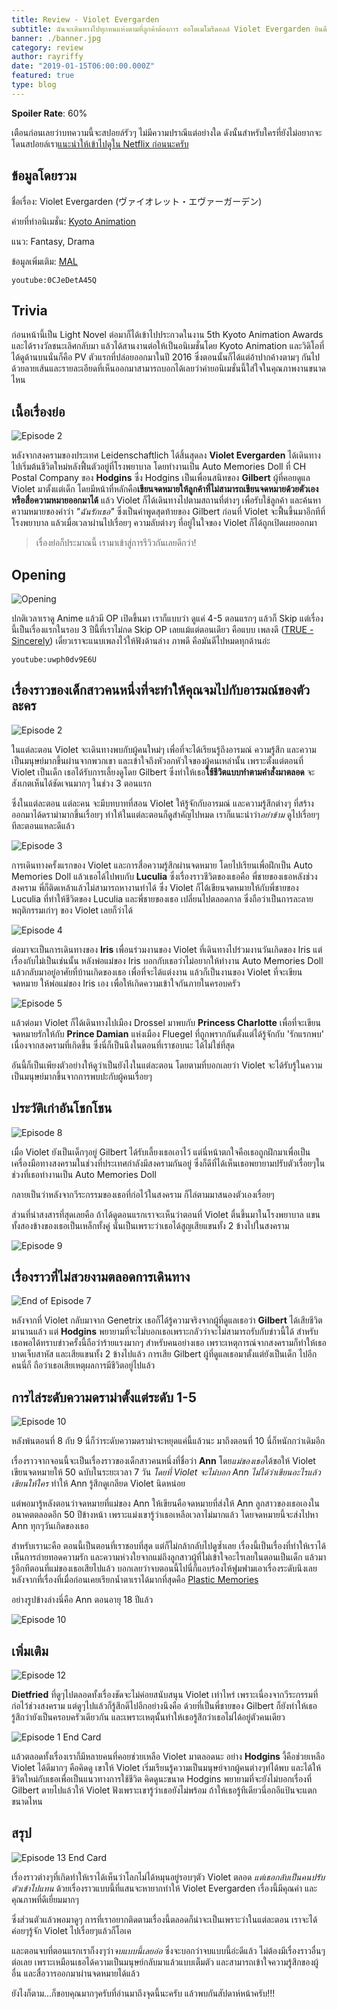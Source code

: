 ```yaml
---
title: Review - Violet Evergarden
subtitle: ฉันจะเดินทางไปทุกหนแห่งตามที่ลูกค้าต้องการ ออโตเมโมรีดอลล์ Violet Evergarden ยินดีรับใช้ค่ะ
banner: ./banner.jpg
category: review
author: rayriffy
date: "2019-01-15T06:00:00.000Z"
featured: true
type: blog
---
```


**Spoiler Rate**: 60%

เตือนก่อนเลยว่าบทความนี้จะสปอยล์รัวๆ ไม่มีความปราณีแต่อย่างใด ดังนั้นสำหรับใครที่ยังไม่อยากจะโดนสปอยล์เรา[แนะนำให้เข้าไปดูใน Netflix ก่อนนะครับ](https://www.netflix.com/title/80221698)

## ข้อมูลโดยรวม

ชื่อเรื่อง: Violet Evergarden (ヴァイオレット・エヴァーガーデン)

ค่ายที่ทำอนิเมชั่น: [Kyoto Animation](http://www.kyotoanimation.co.jp/)

แนว: Fantasy, Drama

ข้อมูลเพิ่มเติม: [MAL](https://myanimelist.net/anime/33352/Violet_Evergarden)

`youtube:0CJeDetA45Q`

## Trivia

ก่อนหน้านี้เป็น Light Novel ต่อมาก็ได้เข้าไปประกวดในงาน 5th Kyoto Animation Awards และได้รางวัลชนะเลิศกลับมา แล้วได้สานงานต่อให้เป็นอนิเมชั่นโดย Kyoto Animation และวิดิโอที่ได้ดูด้านบนนั่นก็คือ PV ตัวแรกที่ปล่อยออกมาในปี 2016 ซึ่งตอนนั้นก็ได้แต่อ้าปากค้างตามๆ กันไป ด้วยลายเส้นและรายละเอียดที่เห็นออกมาสามารถบอกได้เลยว่าค่ายอนิเมชั่นนี้ใส่ใจในคุณภาพงานขนาดไหน

## เนื้อเรื่องย่อ

![Episode 2](./dldcQ3wjyU.jpg)

หลังจากสงครามของประเทศ Leidenschaftlich ได้สิ้นสุดลง **Violet Evergarden** ได้เดินทางไปเริ่มต้นชีวิตใหม่หลังฟื้นตัวอยู่ที่โรงพยาบาล โดยทำงานเป็น Auto Memories Doll ที่ CH Postal Company ของ **Hodgins** ซึ่ง Hodgins เป็นเพื่อนสนิทของ **Gilbert** ผู้ที่คอยดูแล Violet มาตั้งแต่เด็ก โดยมีหน้าที่หลักคือ**เขียนจดหมายให้ลูกค้าที่ไม่สามารถเขียนจดหมายด้วยตัวเอง หรือสื่อความหมายออกมาได้** แล้ว Violet ก็ได้เดินทางไปตามสถานที่ต่างๆ เพื่อรับใช้ลูกค้า และค้นหาความหมายของคำว่า *"ฉันรักเธอ"* ซึ่งเป็นคำพูดสุดท้ายของ Gilbert ก่อนที่ Violet จะฟื้นขึ้นมาอีกทีที่โรงพยาบาล แล้วเมื่อเวลาผ่านไปเรื่อยๆ ความลับต่างๆ ที่อยู่ในใจของ Violet ก็ได้ถูกเปิดเผยออกมา

> เรื่องย่อก็ประมาณนี้ เรามาเข้าสู่การรีวิวกันเลยดีกว่า!

## Opening

![Opening](./opening.jpg)

ปกติเวลาเราดู Anime แล้วมี OP เปิดขึ้นมา เราก็แบบว่า ดูแค่ 4-5 ตอนแรกๆ แล้วก็ Skip แต่เรื่องนี้เป็นเรื่องแรกในรอบ 3 ปีนี้ที่เราไม่กด Skip OP เลยแม้แต่ตอนเดียว คือแบบ เพลงดี ([TRUE - Sincerely](https://youtu.be/uwph0dv9E6U)) เดี๋ยวเราจะแนบเพลงไว้ให้ฟังด้านล่าง ภาพดี คือมันดีไปหมดทุกด้านอ่ะ

`youtube:uwph0dv9E6U`

## เรื่องราวของเด็กสาวคนหนึ่งที่จะทำให้คุณจมไปกับอารมณ์ของตัวละคร

![Episode 2](./lGycZhpoNs.jpg)

ในแต่ละตอน Violet จะเดินทางพบกับผู้คนใหม่ๆ เพื่อที่จะได้เรียนรู้ถึงอารมณ์ ความรู้สึก และความเป็นมนุษย์มากขึ้นผ่านจากพวกเขา และเข้าใจถึงหัวอกหัวใจของผู้คนเหล่านั้น เพราะตั้งแต่ตอนที่ Violet เป็นเด็ก เธอได้รับการเลี้ยงดูโดย Gilbert ซึ่งทำให้เธอ**ใช้ชีวิตแบบทำตามคำสั่งมาตลอด** จะสังเกตเห็นได้ชัดเจนมากๆ ในช่วง 3 ตอนแรก

ซึ่งในแต่ละตอน แต่ละคน จะมีบทบาทที่สอน Violet ให้รู้จักกับอารมณ์ และความรู้สึกต่างๆ ที่สร้างออกมาได้ดราม่ามากขึ้นเรื่อยๆ ทำให้ในแต่ละตอนก็ดูสำคัญไปหมด เราก็แนะนำว่า*อย่าข้าม* ดูไปเรื่อยๆ ทีละตอนแหละดีแล้ว

![Episode 3](./QY6YRLQX4L.jpg)

การเดินทางครั้งแรกของ Violet และการสื่อความรู้สึกผ่านจดหมาย โดยไปเรียนเพื่อฝึกเป็น Auto Memories Doll แล้วเธอได้ไปพบกับ **Luculia** ซึ่งเรื่องราวชีวิตของเธอคือ พี่ชายของเธอหลังช่วงสงคราม พี่ก็ติดเหล้าแล้วไม่สามารถหางานทำได้ ซึ่ง Violet ก็ได้เขียนจดหมายให้กับพี่ชายของ Luculia ที่ทำให้ชีวิตของ Luculia และพี่ชายของเธอ เปลี่ยนไปตลอดกาล ซึ่งถือว่าเป็นการละลายพฤติกรรมเก่าๆ ของ Violet เลยก็ว่าได้

![Episode 4](./RdaI31fDm6.jpg)

ต่อมาจะเป็นการเดินทางของ **Iris** เพื่อนร่วมงานของ Violet ที่เดินทางไปร่วมงานวันเกิดของ Iris แต่เรื่องกับไม่เป็นเช่นนั้น หลังพ่อแม่ของ Iris บอกกับเธอว่าไม่อยากให้ทำงาน Auto Memories Doll แล้วกลับมาอยู่อาศัยที่บ้านเกิดของเธอ เพื่อที่จะได้แต่งงาน แล้วก็เป็นงานของ Violet ที่จะเขียนจดหมาย ให้พ่อแม่ของ Iris เอง เพื่อให้เกิดความเข้าใจกันภายในครอบครัว

![Episode 5](./zGEhSwzExy.jpg)

แล้วต่อมา Violet ก็ได้เดินทางไปเมือง Drossel มาพบกับ **Princess Charlotte** เพื่อที่จะเขียนจดหมายรักให้กับ **Prince Damian** แห่งเมือง Fluegel ที่ถูกพรากกันตั้งแต่ได้รู้จักกับ 'รักแรกพบ' เนื่องจากสงครามที่เกิดขึ้น ซึ่งนี่ก็เป็นนึงในตอนที่เราชอบนะ ได้ไม่ใช่ที่สุด

อันนี้ก็เป็นเพียงตัวอย่างให้ดูว่าเป็นยังไงในแต่ละตอน โดยตามที่บอกเลยว่า Violet จะได้รับรู้ในความเป็นมนุษย์มากขึ้นจากการพบปะกับผู้คนเรื่อยๆ

## ประวัติเก่าอันโชกโชน

![Episode 8](./d3G6ZJiY75.jpg)

เมื่อ Violet ยังเป็นเด็กๆอยู่ Gilbert ได้รับเลี้ยงเธอเอาไว้ แต่นี่หน้าตกใจคือเธอถูกฝึกมาเพื่อเป็นเครื่องมือทางสงครามในช่วงที่ประเทศกำลังมีสงครามกันอยู่ ซึ่งก็ดีที่ได้เห็นเธอพยายามปรับตัวเรื่อยๆในช่วงที่เธอทำงานเป็น Auto Memories Doll

กลายเป็นว่าหลังจากวีระกรรมของเธอที่ก่อไว้ในสงคราม ก็ไล่ตามมาสนองตัวเองเรื่อยๆ

ส่วนที่น่าสงสารที่สุดเลยคือ ถ้าได้ดูตอนแรกเราจะเห็นว่าตอนที่ Violet ตื่นขึ้นมาในโรงพยาบาล แขนทั้งสองข้างของเธอเป็นเหล็กทั้งคู่ นั่นเป็นเพราะว่าเธอได้สูญเสียแขนทั้ง 2 ข้างไปในสงคราม 

![Episode 9](./0B04zu25HS.jpg)

## เรื่องราวที่ไม่สวยงามตลอดการเดินทาง

![End of Episode 7](./AlwjselJsm.jpg)

หลังจากที่ Violet กลับมาจาก Genetrix เธอก็ได้รู้ความจริงจากผู้ที่ดูแลเธอว่า **Gilbert** ได้เสียชีวิตมานานแล้ว แต่ **Hodgins** พยายามที่จะไม่บอกเธอเพราะกลัวว่าจะไม่สามารถรับกับข่าวนี้ได้ สำหรับเธอพอได้ทราบข่าวครั้งนี้ถือว่าร้ายแรงมากๆ สำหรับคนอย่างเธอ เพราะเหตุการณ์จากสงครามก็ทำให้เธอบาดเจ็บสาหัส และเสียแขนทั้ง 2 ข้างไปแล้ว การเสีย Gilbert ผู้ที่ดูแลเธอมาตั้งแต่ยังเป็นเด็ก ไปอีกคนนี่ก็ ถือว่าเธอเสียเหตุผลการมีชีวิตอยู่ไปแล้ว

## การไล่ระดับความดราม่าตั้งแต่ระดับ 1-5

![Episode 10](./m5gW2TAhPs.jpg)

หลังพ้นตอนที่ 8 กับ 9 นี่ก็ว่าระดับความดราม่าจะหยุดแค่นี้แล้วนะ มาถึงตอนที่ 10 นี่ก็หนักกว่าเดิมอีก

เรื่องราวจากจอนนี้จะเป็นเรื่องราวของเด็กสาวคนหนึ่งที่ชื่อว่า **Ann** โดย*แม่ของเธอ*ได้ขอให้ Violet เขียนจดหมายให้ 50 ฉบับในระยะเวลา 7 วัน *โดยที่ Violet จะไม่บอก Ann ไม่ได้ว่าเขียนอะไรแล้วเขียนให้ใคร* ทำให้ Ann รู้สึกดูเกลียด Violet นิดหน่อย

แต่พอมารู้หลังตอนว่าจดหมายที่แม่ของ Ann ให้เขียนคือจดหมายที่ส่งให้ Ann ลูกสาวของเธอเองในอนาคตตลอดอีก 50 ปีข้างหน้า เพราะแม่งเขารู้ว่าเธอเหลือเวลาไม่มากแล้ว โดยจดหมายนี้จะส่งไปหา Ann ทุกๆวันเกิดของเธอ

สำหรับเรานะคือ ตอนนี้เป็นตอนที่เราชอบที่สุด แต่ก็ไม่กล้ากลับไปดูซ้ำเลย เรื่องนี้เป็นเรื่องที่ทำให้เราได้เห็นการถ่ายทอดความรัก และความห่วงใยจากแม่ถึงลูกสาวผู้ที่ไม่เข้าใจอะไรเลยในตอนเป็นเด็ก แล้วมารู้อีกทีตอนที่แม่ของเธอเสียไปแล้ว บอกเลยว่าจบตอนนี้ไปนี่ก็แอบร้องไห้ฟูมฟามเอาเรื่องระดับนึงเลย หลังจากที่เรื่องที่เมื่อก่อนเคยเรียกน้ำตาเราได้มากที่สุดคือ [Plastic Memories](https://myanimelist.net/anime/27775/Plastic_Memories)

อย่างรูปข้างล่างนี่คือ Ann ตอนอายุ 18 ปีแล้ว

![Episode 10](./06x3UzU1xy.jpg)

## เพิ่มเติม

![Episode 12](./M3H07wH94A.jpg)

**Dietfried** ที่ดูๆไปตลอดทั้งเรื่องชัดจะไม่ค่อยสนับสนุน Violet เท่าไหร่ เพราะเนื่องจากวีระกรรมที่ก่อไว้ช่วงสงคราม แต่ดูๆไปแล้วก็รู้สึกดีไปอีกอย่างนึงคือ ด้วยที่เป็นพี่ชายของ Gilbert ก็ยังทำให้เธอรู้สึกว่ายังเป็นครอบครัวเดียวกัน และเพราะเหตุนั้นทำให้เธอรู้สึกว่าเธอไม่ได้อยู่ตัวคนเดียว

![Episode 1 End Card](./pMRFxcFcc5.jpg)

แล้วตลอดทั้งเรื่องเราก็มีหลายคนที่คอยช่วยเหลือ Violet มาตลอดนะ อย่าง **Hodgins** งี้คือช่วยเหลือ Violet ได้ดีมากๆ คือคิดดู เขาให้ Violet เริ่มเรียนรู้ความเป็นมนุษย์จากผู้คนต่างๆท่ได้พบ และได้ให้ชีวิตใหม่กับเธอเพื่อเป็นแนวทางการใช้ชีวิต คิดดูนะขนาด Hodgins พยายามที่จะยังไม่บอกเรื่องที่ Gilbert ตายไปแล้วให้ Violet ฟังเพราะเขารู้ว่าเธอยังไม่พร้อม ถ้าให้เธอรู้ทีเดียวนี่อกอีแป้นจะแตกขนาดไหน

## สรุป

![Episode 13 End Card](./KQHSaueWoS.jpg)

เรื่องราวต่างๆที่เกิดทำให้เราได้เห็นว่าโลกไม่ได้หมุนอยู่รอบๆตัว Violet ตลอด *แต่เธอกลับเป็นคนปรับตัวเข้าไปแทน* ด้วยเรื่องราวแบบนี้ที่แสนจะหายากทำให้ Violet Evergarden เรื่องนี้มีคุณค่า และคุณภาพที่ดีเยี่ยมมากๆ

ซึ่งส่วนตัวแล้วพอมาดูๆ การที่เราอยากติดตามเรื่องนี้ตลอดก็น่าจะเป็นเพราะว่าในแต่ละตอน เราจะได้ค่อยๆรู้จัก Violet ไปเรื่อยๆแล้วก็โอเค

และตอนจบที่ตอนแรกเราก็งงๆว่า*จบแบบนี้เลยอ่อ* ซึ่งจะบอกว่าจบแบบนี้อ่ะดีแล้ว ไม่ต้องมีเรื่องราวอื่นๆต่อเลย เพราะเหมือนเธอได้ความเป็นมนุษย์กลับมาแล้วแบบเต็มตัว และสามารถเข้าใจความรู้สึกของผู้อื่น และสื่อวารออกมาผ่านจดหมายได้แล้ว

ยังไงก็ตาม...ก็ขอบคุณมากๆครับที่อ่านมาถึงจุดนี้นะครับ แล้วพบกันสัปดาห์หน้าครับ!!!
